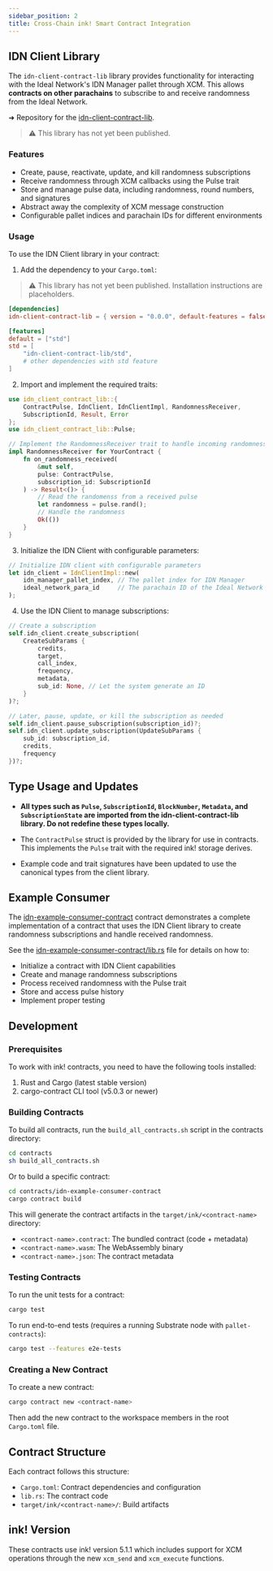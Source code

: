 ```yaml
---
sidebar_position: 2
title: Cross-Chain ink! Smart Contract Integration
---
```

 
## IDN Client Library

The `idn-client-contract-lib` library provides functionality for interacting with the Ideal Network's IDN Manager pallet through XCM. This allows **contracts on other parachains** to subscribe to and receive randomness from the Ideal Network.

➜ Repository for the [idn-client-contract-lib](https://github.com/ideal-lab5/idn-sdk/tree/main/contracts/idn-client-contract-lib).

> ⚠️ This library has not yet been published.

### Features

- Create, pause, reactivate, update, and kill randomness subscriptions
- Receive randomness through XCM callbacks using the Pulse trait
- Store and manage pulse data, including randomness, round numbers, and signatures
- Abstract away the complexity of XCM message construction
- Configurable pallet indices and parachain IDs for different environments

### Usage

To use the IDN Client library in your contract:

1. Add the dependency to your `Cargo.toml`:

> ⚠️ This library has not yet been published. Installation instructions are placeholders.
> 
```toml
[dependencies]
idn-client-contract-lib = { version = "0.0.0", default-features = false }

[features]
default = ["std"]
std = [
    "idn-client-contract-lib/std",
    # other dependencies with std feature
]
```

2. Import and implement the required traits:

```rust
use idn_client_contract_lib::{
    ContractPulse, IdnClient, IdnClientImpl, RandomnessReceiver, 
    SubscriptionId, Result, Error
};
use idn_client_contract_lib::Pulse;

// Implement the RandomnessReceiver trait to handle incoming randomness
impl RandomnessReceiver for YourContract {
    fn on_randomness_received(
        &mut self, 
        pulse: ContractPulse,
        subscription_id: SubscriptionId
    ) -> Result<()> {
        // Read the randomenss from a received pulse
        let randomness = pulse.rand();
        // Handle the randomness
        Ok(())
    }
}
```

3. Initialize the IDN Client with configurable parameters:

```rust
// Initialize IDN client with configurable parameters
let idn_client = IdnClientImpl::new(
    idn_manager_pallet_index, // The pallet index for IDN Manager
    ideal_network_para_id     // The parachain ID of the Ideal Network
);
```

4. Use the IDN Client to manage subscriptions:

```rust
// Create a subscription
self.idn_client.create_subscription(
    CreateSubParams {
        credits,
        target,
        call_index,
        frequency,
        metadata,
        sub_id: None, // Let the system generate an ID
    }
)?;

// Later, pause, update, or kill the subscription as needed
self.idn_client.pause_subscription(subscription_id)?;
self.idn_client.update_subscription(UpdateSubParams { 
    sub_id: subscription_id,
    credits,
    frequency
})?;
```

## Type Usage and Updates

- **All types such as `Pulse`, `SubscriptionId`, `BlockNumber`, `Metadata`, and `SubscriptionState` are imported from the idn-client-contract-lib library. Do not redefine these types locally.**

- The `ContractPulse` struct is provided by the library for use in contracts. This implements the `Pulse` trait with the required ink! storage derives.

- Example code and trait signatures have been updated to use the canonical types from the client library.

## Example Consumer

The [idn-example-consumer-contract](https://github.com/ideal-lab5/idn-sdk/tree/main/contracts/idn-example-consumer-contract) contract demonstrates a complete implementation of a contract that uses the IDN Client library to create randomness subscriptions and handle received randomness.

See the [idn-example-consumer-contract/lib.rs](https://github.com/ideal-lab5/idn-sdk/blob/main/contracts/idn-example-consumer-contract/lib.rs) file for details on how to:
- Initialize a contract with IDN Client capabilities
- Create and manage randomness subscriptions
- Process received randomness with the Pulse trait
- Store and access pulse history
- Implement proper testing

## Development

### Prerequisites

To work with ink! contracts, you need to have the following tools installed:

1. Rust and Cargo (latest stable version)
2. cargo-contract CLI tool (v5.0.3 or newer)

### Building Contracts

To build all contracts, run the `build_all_contracts.sh` script in the contracts directory:

```bash
cd contracts
sh build_all_contracts.sh
```

Or to build a specific contract:

```bash
cd contracts/idn-example-consumer-contract
cargo contract build
```

This will generate the contract artifacts in the `target/ink/<contract-name>` directory:
- `<contract-name>.contract`: The bundled contract (code + metadata)
- `<contract-name>.wasm`: The WebAssembly binary
- `<contract-name>.json`: The contract metadata

### Testing Contracts

To run the unit tests for a contract:

```bash
cargo test
```

To run end-to-end tests (requires a running Substrate node with `pallet-contracts`):

```bash
cargo test --features e2e-tests
```

### Creating a New Contract

To create a new contract:

```bash
cargo contract new <contract-name>
```

Then add the new contract to the workspace members in the root `Cargo.toml` file.

## Contract Structure

Each contract follows this structure:

- `Cargo.toml`: Contract dependencies and configuration
- `lib.rs`: The contract code
- `target/ink/<contract-name>/`: Build artifacts

## ink! Version

These contracts use ink! version 5.1.1 which includes support for XCM operations through the new `xcm_send` and `xcm_execute` functions.
